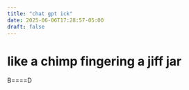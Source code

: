 ```yaml
---
title: "chat gpt ick"
date: 2025-06-06T17:28:57-05:00
draft: false
---
```

# like a chimp fingering a jiff jar

B====D
